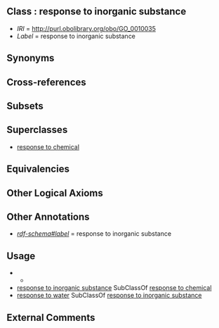 
## Class : response to inorganic substance

 * *IRI* = http://purl.obolibrary.org/obo/GO_0010035
 * *Label* = response to inorganic substance

## Synonyms


## Cross-references


## Subsets


## Superclasses

 * [response to chemical](../../GO/21/GO_0042221.md)

## Equivalencies


## Other Logical Axioms


## Other Annotations

 * *[rdf-schema#label](../../el/rdf-schema#label.md)* = response to inorganic substance

## Usage

 * -
 * [response to inorganic substance](../../GO/35/GO_0010035.md) SubClassOf [response to chemical](../../GO/21/GO_0042221.md)
 * [response to water](../../GO/15/GO_0009415.md) SubClassOf [response to inorganic substance](../../GO/35/GO_0010035.md)

## External Comments

